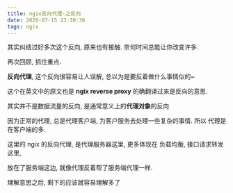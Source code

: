 ```yaml
---
title: ngix反向代理-之反向
date: 2020-07-15 23:10:36
tags: ngix
---
```


其实纠结过好多次这个反向, 原来也有接触. 奈何时间总能让你改变许多.

再次回顾, 抓住重点.

**反向代理**, 这个反向很容易让人误解, 总以为是要反着做什么事情似的~

这个在英文中的原文也是 **ngix reverse proxy** 的确翻译过来是反向的意思.

其实并不是数据流量的反向, 是通常意义上的**代理对象**的反向

因为正常的代理, 总是代理客户端, 为客户服务去处理一些复杂的事情. 所以 代理是在客户端的多.

这里的 ngix 的反向代理, 是代理服务器这里, 更多体现在 负载均衡, 接口请求转发这里,

放在了服务端这边, 就像代理反着帮了服务端代理一样.

理解意思之后, 剩下的应该就容易理解多了
